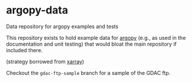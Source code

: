 # argopy-data
Data repository for argopy examples and tests

This repository exists to hold example data for [argopy](https://github.com/euroargodev/argopy) (e.g., as used in the documentation and unit testing) that would bloat the main repository if included there.

(strategy borrowed from [xarray](http://xarray.pydata.org))

Checkout the ``gdac-ftp-sample`` branch for a sample of the GDAC ftp.
